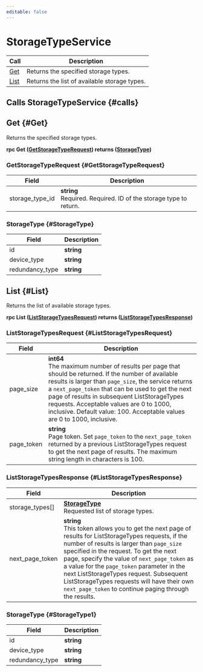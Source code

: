 ```yaml
---
editable: false
---
```


# StorageTypeService



| Call | Description |
| --- | --- |
| [Get](#Get) | Returns the specified storage types. |
| [List](#List) | Returns the list of available storage types. |

## Calls StorageTypeService {#calls}

## Get {#Get}

Returns the specified storage types.

**rpc Get ([GetStorageTypeRequest](#GetStorageTypeRequest)) returns ([StorageType](../storage_type.proto#StorageType))**

### GetStorageTypeRequest {#GetStorageTypeRequest}

Field | Description
--- | ---
storage_type_id | **string**<br>Required. Required. ID of the storage type to return. 


### StorageType {#StorageType}

Field | Description
--- | ---
id | **string**<br> 
device_type | **string**<br> 
redundancy_type | **string**<br> 


## List {#List}

Returns the list of available storage types.

**rpc List ([ListStorageTypesRequest](#ListStorageTypesRequest)) returns ([ListStorageTypesResponse](#ListStorageTypesResponse))**

### ListStorageTypesRequest {#ListStorageTypesRequest}

Field | Description
--- | ---
page_size | **int64**<br>The maximum number of results per page that should be returned. If the number of available results is larger than `page_size`, the service returns a `next_page_token` that can be used to get the next page of results in subsequent ListStorageTypes requests. Acceptable values are 0 to 1000, inclusive. Default value: 100. Acceptable values are 0 to 1000, inclusive.
page_token | **string**<br>Page token. Set `page_token` to the `next_page_token` returned by a previous ListStorageTypes request to get the next page of results. The maximum string length in characters is 100.


### ListStorageTypesResponse {#ListStorageTypesResponse}

Field | Description
--- | ---
storage_types[] | **[StorageType](../storage_type.proto#StorageType1)**<br>Requested list of storage types. 
next_page_token | **string**<br>This token allows you to get the next page of results for ListStorageTypes requests, if the number of results is larger than `page_size` specified in the request. To get the next page, specify the value of `next_page_token` as a value for the `page_token` parameter in the next ListStorageTypes request. Subsequent ListStorageTypes requests will have their own `next_page_token` to continue paging through the results. 


### StorageType {#StorageType1}

Field | Description
--- | ---
id | **string**<br> 
device_type | **string**<br> 
redundancy_type | **string**<br> 


